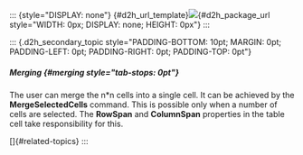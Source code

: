 ::: {style="DISPLAY: none"}
[](ms-xhelp:///?Id=d2h_url_template){#d2h_url_template}![](!package_url!){#d2h_package_url style="WIDTH: 0px; DISPLAY: none; HEIGHT: 0px"}
:::

::: {.d2h_secondary_topic style="PADDING-BOTTOM: 10pt; MARGIN: 0pt; PADDING-LEFT: 0pt; PADDING-RIGHT: 0pt; PADDING-TOP: 0pt"}
##### Merging {#merging style="tab-stops: 0pt"}

The user can merge the n\*n cells into a single cell. It can be achieved by the **MergeSelectedCells** command. This is possible only when a number of cells are selected. The **RowSpan** and **ColumnSpan** properties in the table cell take responsibility for this.

[]{#related-topics}
:::
